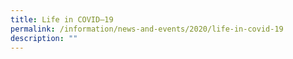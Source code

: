 ```yaml
---
title: Life in COVID–19
permalink: /information/news-and-events/2020/life-in-covid-19
description: ""
---
```

